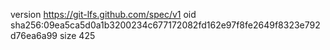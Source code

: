 version https://git-lfs.github.com/spec/v1
oid sha256:09ea5ca5d0a1b3200234c677172082fd162e97f8fe2649f8323e792d76ea6a99
size 425
